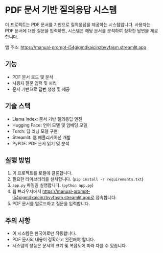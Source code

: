 # PDF 문서 기반 질의응답 시스템

이 프로젝트는 PDF 문서를 기반으로 질의응답을 제공하는 시스템입니다. 사용자는 PDF 문서에 대한 질문을 입력하면, 시스템은 해당 문서를 분석하여 정확한 답변을 제공합니다.

앱 주소: https://manual-prompt-i54gigmdkaicinzbvvfasm.streamlit.app

## 기능

* PDF 문서 로드 및 분석
* 사용자 질문 입력 및 처리
* 문서 기반으로 답변 생성 및 제공

## 기술 스택

* Llama Index: 문서 기반 질의응답 엔진
* Hugging Face: 언어 모델 및 임베딩 모델
* Torch: 딥 러닝 모델 구현
* Streamlit: 웹 애플리케이션 개발
* PyPDF: PDF 문서 읽기 및 분석


## 실행 방법

1. 이 프로젝트를 로컬에 클론합니다.
2. 필요한 라이브러리를 설치합니다. (`pip install -r requirements.txt`)
3. `app.py` 파일을 실행합니다. (`python app.py`)
4. 웹 브라우저에서 https://manual-prompt-i54gigmdkaicinzbvvfasm.streamlit.app로 접속합니다.
5. PDF 문서를 업로드하고 질문을 입력합니다.

## 주의 사항

* 이 시스템은 한국어로만 작동합니다.
* PDF 문서의 내용이 정확하고 완전해야 합니다.
* 시스템의 성능은 문서의 크기 및 복잡도에 따라 다를 수 있습니다.
